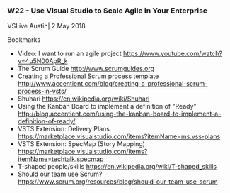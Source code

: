 ### W22 - Use Visual Studio to Scale Agile in Your Enterprise
VSLive Austin| 2 May 2018

Bookmarks

* Video: I want to run an agile project
https://www.youtube.com/watch?v=4u5N00ApR_k
* The Scrum Guide
http://www.scrumguides.org
* Creating a Professional Scrum process template
http://www.accentient.com/blog/creating-a-professional-scrum-process-in-vsts/
* Shuhari
https://en.wikipedia.org/wiki/Shuhari
* Using the Kanban Board to implement a definition of "Ready"
http://blog.accentient.com/using-the-kanban-board-to-implement-a-definition-of-ready/
* VSTS Extension: Delivery Plans
https://marketplace.visualstudio.com/items?itemName=ms.vss-plans
* VSTS Extension: SpecMap (Story Mapping)
https://marketplace.visualstudio.com/items?itemName=techtalk.specmap
* T-shaped people/skills
https://en.wikipedia.org/wiki/T-shaped_skills
* Should our team use Scrum?
https://www.scrum.org/resources/blog/should-our-team-use-scrum